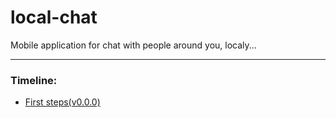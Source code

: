 local-chat
==========

Mobile application for chat with people around you, localy...
***

### Timeline:

 * [First steps(v0.0.0)](http://i.imgur.com/wyxw1Ni.png)
